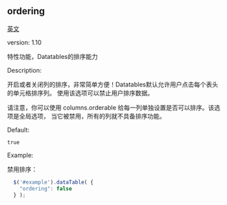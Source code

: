 
## ordering

[英文](https://datatables.net/reference/option/ordering "原链接")

version: 1.10

特性功能，Datatables的排序能力

Description:

开启或者关闭列的排序，非常简单方便！Datatables默认允许用户点击每个表头的单元格排序列。
使用该选项可以禁止用户排序数据。

请注意，你可以使用 columns.orderable 给每一列单独设置是否可以排序。该选项是全局选项，
当它被禁用，所有的列就不具备排序功能。

Default:

`true`

Example:

禁用排序：

  ```javascript
    $('#example').dataTable( {
      "ordering": false
    } );
  ```